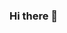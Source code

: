 ### Hi there 👋

<!--
**HamzaIbnFarooq/hamzaibnfarooq** is a ✨ _special_ ✨ repository because its `README.md` (this file) appears on your GitHub profile.

Here are some ideas to get you started:

- 🔭 I’m currently working on ...
- 🌱 I’m currently learning ...
- 👯 I’m looking to collaborate on ...
- 🤔 I’m looking for help with ...
- 💬 Ask me about ...
- 📫 How to reach me: ...
- 😄 Pronouns: ...
- ⚡ Fun fact: ...
-->

<!--
![Hamza Farooq's github stats](https://github-readme-stats.vercel.app/api?username=hamzaibnfarooq&show_icons=true&title_color=fff&icon_color=79ff97&text_color=9f9f9f&bg_color=151515&count_private=true)
![Top Langs](https://github-readme-stats.vercel.app/api/top-langs/?username=hamzaibnfarooq)
-->
